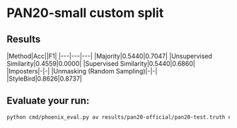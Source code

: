 # PAN20-small custom split

## Results

|Method|Acc||F1|
|---|---|---|
|Majority|0.5440|0.7047|
|Unsupervised Similarity|0.4559|0.0000|
|Supervised Similarity|0.5440|0.6860|
|Imposters|-|-|
|Unmasking (Random Sampling)|-|-|
|StyleBird|0.8626|0.8737|

## Evaluate your run:

```bash
python cmd/phoenix_eval.py av results/pan20-official/pan20-test.truth example.run
``` 
